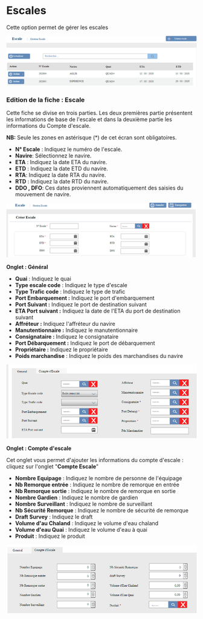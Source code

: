 # Escales

Cette option permet de gérer les escales

![](../../.gitbook/assets/escale1.PNG)

### **Edition de la fiche : Escale**

Cette fiche se divise en trois parties. Les deux premières partie présentent les informations de base de l'escale et dans la deuxième partie les informations du Compte d'escale.

**NB:** Seule les zones en astérisque (\*) de cet écran sont obligatoires.

* **N° Escale** : Indiquez le numéro de l'escale.
* **Navire**: Sélectionnez le navire.
* **ETA** : Indiquez la date ETA du navire.
* **ETD** : Indiquez la date ETD du navire.
* **RTA**: Indiquez la date RTA du navire.
* **RTD** : Indiquez la date RTD du navire.
* **DDO , DFO**: Ces dates proviennent automatiquement des saisies du mouvement de navire.

![](../../.gitbook/assets/escale2.PNG)

**Onglet : Général**

* **Quai** : Indiquez le quai
* **Type escale code** : Indiquez le type d'escale
* **Type Trafic code** : Indiquez le type de trafic
* **Port Embarquement :** Indiquez le port d'embarquement
* **Port Suivant :** Indiquez le port de destination suivant
* **ETA Port suivant :** Indiquez la date de l'ETA du port de destination suivant
* **Affréteur :** Indiquez l'affréteur du navire
* **Manutentionnaire :** Indiquez le manutentionnaire
* **Consignataire :** Indiquez le consignataire
* **Port Débarquement :** Indiquez le port de débarquement
* **Propriétaire :** Indiquez le propriétaire
* **Poids marchandise** : Indiquez le poids des marchandises du navire

![](<../../.gitbook/assets/escale3 (1).PNG>)

**Onglet : Compte d'escale**

Cet onglet vous permet d'ajouter les informations du compte d'escale  : cliquez sur l'onglet "**Compte Escale**"

* **Nombre Equipage** : Indiquez le nombre de personne de l'équipage
* **Nb Remorque entrée** : Indiquez le nombre de remorque en entrée
* **Nb Remorque sortie** : Indiquez le nombre de remorque en sortie
* **Nombre Gardien** : Indiquez le nombre de gardien
* **Nombre Surveillant** : Indiquez le nombre de surveillant
* **Nb Sécurité Remorque** : Indiquez le nombre de sécurité de remorque
* **Draft Survey** : Indiquez le draft
* **Volume d'au Chaland** : Indiquez le volume d'eau chaland
* **Volume d'eau Quai** : Indiquez le volume d'eau à quai
* **Produit** : Indiquez le produit

![](../../.gitbook/assets/escale4.PNG)
